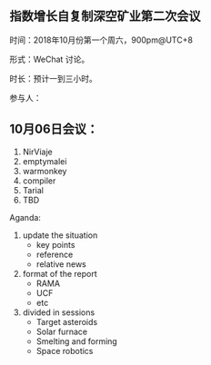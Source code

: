 ## 指数增长自复制深空矿业第二次会议

时间：2018年10月份第一个周六，900pm@UTC+8

形式：WeChat 讨论。

时长：预计一到三小时。

参与人：

## 10月06日会议：
1. NirViaje
2. emptymalei
3. warmonkey
4. compiler
5. Tarial
6. TBD

Aganda:

1. update the situation
    * key points
    * reference
    * relative news
2. format of the report
    * RAMA
    * UCF
    * etc
3. divided in sessions
    * Target asteroids
    * Solar furnace
    * Smelting and forming
    * Space robotics

